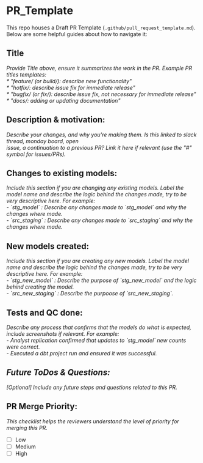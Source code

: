 # PR_Template
<p>This repo houses a Draft PR Template (<code>.github/pull_request_template.md</code>). Below are some helpful guides about how to navigate it:<p>

## Title
<em>
Provide Title above, ensure it summarizes the work in the PR. Example PR titles templates:</br>
* "feature/ (or build/): describe new functionality"</br>
* "hotfix/: describe issue fix for immediate release"</br>
* "bugfix/ (or fix/): describe issue fix, not necessary for immediate release"</br>
* "docs/: adding or updating documentation"</br>
</em>

## Description & motivation:
<em>
Describe your changes, and why you're making them. Is this linked to slack thread, monday board, open</br>
issue, a continuation to a previous PR? Link it here if relevant (use the "#" symbol for issues/PRs).</br>
</em>

## Changes to existing models:
<em>
Include this section if you are changing any existing models. Label the model name and describe the logic behind the changes made, try to be very descriptive here. For example:</br>
- `stg_model` : Describe any changes made to `stg_model` and why the changes where made.</br>
- `src_staging` : Describe any changes made to `src_staging` and why the changes where made.</br>
</em>

## New models created:
<em>
Include this section if you are creating any new models. Label the model name and describe the logic behind the changes made, try to be very descriptive here. For example:</br>
- `stg_new_model` : Describe the purpose of `stg_new_model` and the logic behind creating the model.</br>
- `src_new_staging` : Describe the purpoose of `src_new_staging`.</br>
</em>

## Tests and QC done:
<em>
Describe any process that confirms that the models do what is expected, include screenshots if relevant. For example:</br>
- Analyst replication confirmed that updates to `stg_model` new counts were correct.</br>
- Executed a dbt project run and ensured it was successful.</br>
</em>

## <em> Future ToDos & Questions:</em>
<em>
[Optional] Include any future steps and questions related to this PR.</br>
</em>

## PR Merge Priority:
<em> This checklist helps the reviewers understand the level of priority for merging this PR.</br></em>
- [ ] Low </br>
- [ ] Medium </br>
- [ ] High </br>
